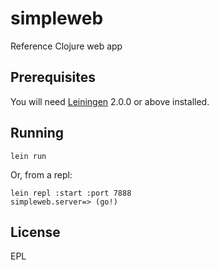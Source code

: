 # simpleweb

Reference Clojure web app

## Prerequisites

You will need [Leiningen][1] 2.0.0 or above installed.

[1]: https://github.com/technomancy/leiningen

## Running

    lein run

Or, from a repl:

    lein repl :start :port 7888
    simpleweb.server=> (go!)

## License

EPL
